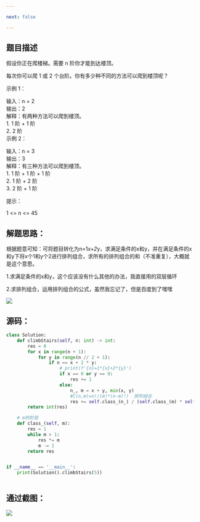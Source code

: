 ```yaml
---

next: false

---
```




<BlogInfo id="1344" title="leetcode之爬楼梯" author="白日梦想猿" pv=0 read_times=0 pre_cost_time="44" category="leetcode100题" tag_list="['leetcode', '              阶层']" create_time="2022.02.05 19:55:18.933161" update_time="2022.07.11 10:37:15" />

## **题目描述**



假设你正在爬楼梯。需要 n 阶你才能到达楼顶。

每次你可以爬 1 或 2 个台阶。你有多少种不同的方法可以爬到楼顶呢？



示例 1：

输入：n = 2  
输出：2  
解释：有两种方法可以爬到楼顶。  
1\. 1 阶 + 1 阶  
2\. 2 阶  
示例 2：

输入：n = 3  
输出：3  
解释：有三种方法可以爬到楼顶。  
1\. 1 阶 + 1 阶 + 1 阶  
2\. 1 阶 + 2 阶  
3\. 2 阶 + 1 阶  


提示：

1 <= n <= 45



## **解题思路：**

根据题意可知：可将题目转化为n=1*x+2*y，求满足条件的x和y，并在满足条件的x和y下将x个1和y个2进行排列组合，求所有的排列组合的和（不准重复），大概就是这个意思。

1.求满足条件的x和y，这个应该没有什么其他的办法，我直接用的双层循环

2.求排列组合，运用排列组合的公式，虽然我忘记了，但是百度到了嘿嘿

![](http://www.lll.plus/media/image/2022/02/05/image-20220205195339-1.png)

## **源码：**
```python
class Solution:
    def climbStairs(self, n: int) -> int:
        res = 0
        for x in range(n + 1):
            for y in range(n // 2 + 1):
                if n == x + 2 * y:
                    # print(f'{n}=1*{x}+2*{y}')
                    if x == 0 or y == 0:
                        res += 1
                    else:
                        n_, m = x + y, min(x, y)
                        #C(n,m)=n!/(m!*(n-m)!)  排列组合
                        res += self.class_(n_) / (self.class_(m) * self.class_(n_ - m))
        return int(res)

    # m的阶层
    def class_(self, m):
        res = 1
        while m > 1:
            res *= m
            m -= 1
        return res


if __name__ == '__main__':
    print(Solution().climbStairs(5))
 
```


## **通过截图：**

![](http://www.lll.plus/media/image/2022/02/05/image-20220205195446-2.png)





























<ActionBox />
